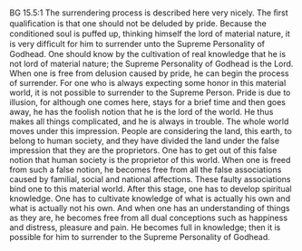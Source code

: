 BG 15.5:1	The surrendering process is described here very nicely. The ﬁrst qualiﬁcation is that one should not be deluded by pride. Because the conditioned soul is puffed up, thinking himself the lord of material nature, it is very difﬁcult for him to surrender unto the Supreme Personality of Godhead. One should know by the cultivation of real knowledge that he is not lord of material nature; the Supreme Personality of Godhead is the Lord. When one is free from delusion caused by pride, he can begin the process of surrender. For one who is always expecting some honor in this material world, it is not possible to surrender to the Supreme Person. Pride is due to illusion, for although one comes here, stays for a brief time and then goes away, he has the foolish notion that he is the lord of the world. He thus makes all things complicated, and he is always in trouble. The whole world moves under this impression. People are considering the land, this earth, to belong to human society, and they have divided the land under the false impression that they are the proprietors. One has to get out of this false notion that human society is the proprietor of this world. When one is freed from such a false notion, he becomes free from all the false associations caused by familial, social and national affections. These faulty associations bind one to this material world. After this stage, one has to develop spiritual knowledge. One has to cultivate knowledge of what is actually his own and what is actually not his own. And when one has an understanding of things as they are, he becomes free from all dual conceptions such as happiness and distress, pleasure and pain. He becomes full in knowledge; then it is possible for him to surrender to the Supreme Personality of Godhead.